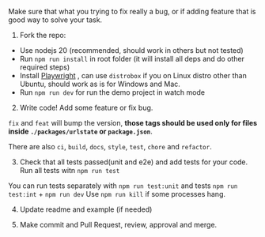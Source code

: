 Make sure that what you trying to fix really a bug, or if adding feature that is good way to solve your task.

1. Fork the repo:

- Use nodejs 20 (recommended, should work in others but not tested)
- Run `npm run install` in root folder (it will install all deps and do other required steps)
- Install [Playwright](https://playwright.dev/docs/intro) , can use `distrobox` if you on Linux distro other than Ubuntu, should work as is for Windows and Mac.
- Run `npm run dev` for run the demo project in watch mode

2. Write code! Add some feature or fix bug.

`fix` and `feat` will bump the version, **those tags should be used only for files inside `./packages/urlstate` or `package.json`**.

There are also `ci`, `build`, `docs`, `style`, `test`, `chore` and `refactor`.

3. Check that all tests passed(unit and e2e) and add tests for your code.
Run all tests witn `npm run test`

You can run tests separately with `npm run test:unit` and tests `npm run test:int` + `npm run dev`
Use `npm run kill` if some processes hang.

4. Update readme and example (if needed)

5. Make commit and Pull Request, review, approval and merge.
